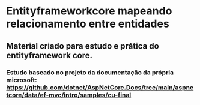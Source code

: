 # Entityframeworkcore mapeando relacionamento entre entidades
## Material criado para estudo e prática do entityframework core.
### Estudo baseado no projeto da documentação da própria microsoft: https://github.com/dotnet/AspNetCore.Docs/tree/main/aspnetcore/data/ef-mvc/intro/samples/cu-final